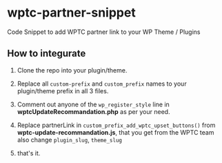 # wptc-partner-snippet
Code Snippet to add WPTC partner link to your WP Theme / Plugins


<h2>How to integurate</h2>

1. Clone the repo into your plugin/theme.

2. Replace all <code>custom-prefix</code> and <code>custom_prefix</code> names to your plugin/theme prefix in all 3 files.

3. Comment out anyone of the <code>wp_register_style</code> line in <b>wptcUpdateRecommandation.php</b> as per your need.

4. Replace partnerLink in <code>custom_prefix_add_wptc_upset_buttons()</code> from <b>wptc-update-recommandation.js</b>, that you get from the WPTC team also change <code>plugin_slug</code>, <code>theme_slug</code>

5. that's it.
